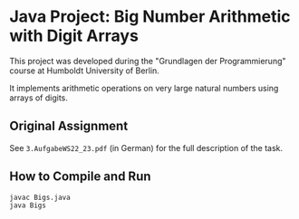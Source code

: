 # Java Project: Big Number Arithmetic with Digit Arrays

This project was developed during the "Grundlagen der Programmierung" course at Humboldt University of Berlin.

It implements arithmetic operations on very large natural numbers using arrays of digits.

## Original Assignment

See `3.AufgabeWS22_23.pdf` (in German) for the full description of the task.

## How to Compile and Run

```bash
javac Bigs.java
java Bigs
